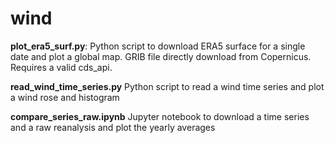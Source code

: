 # wind

**plot_era5_surf.py**: Python script to download ERA5 surface for a single date and plot a global map. GRIB file directly download from Copernicus. Requires a valid cds_api.

**read_wind_time_series.py** Python script to read a wind time series and plot a wind rose and histogram

**compare_series_raw.ipynb** Jupyter notebook to download a time series and a raw reanalysis and plot the yearly averages
